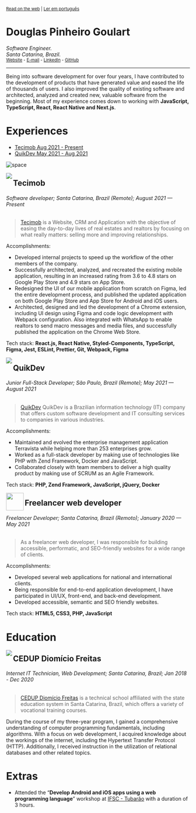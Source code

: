 <sup>

[Read on the web](https://github.com/doougui/resume/blob/master/EN-US.md) | [Ler em português](https://github.com/doougui/resume/blob/master/PT-BR.md)

</sup>

# Douglas Pinheiro Goulart

_Software Engineer._  
_Santa Catarina, Brazil._  
<sub>[Website](https://douglasgoulart.com/) - [E-mail](douglaspigoulart@gmail.com) - [LinkedIn](https://linkedin.com/in/douglaspigoulart/) - [GitHub](https://github.com/doougui)</sub>

---

Being into software development for over four years, I have contributed to the development of products that have generated value and eased the life of thousands of users. I also improved the quality of existing software and architected, analyzed and created new, valuable software from the beginning.
Most of my experience comes down to working with **JavaScript, TypeScript, React, React Native and Next.js**.

# Experiences

- [Tecimob Aug 2021 - Present](#tecimob)
- [QuikDev May 2021 - Aug 2021](#quikdev)

![space](https://user-images.githubusercontent.com/3277185/99425971-50e77c80-28e2-11eb-8a59-890fcc2749e6.png)

<img src="https://user-images.githubusercontent.com/44846329/232336807-b81fe5e3-b5b5-4b31-96c2-fe634507630e.png" align="left" />

## Tecimob

###### Software developer; Santa Catarina, Brazil (Remote); August 2021 — Present

> [Tecimob](https://tecimob.com.br/) is a Website, CRM and Application with the objective of easing the day-to-day lives of real estates and realtors by focusing on what really matters: selling more and improving relationships.

Accomplishments:

- Developed internal projects to speed up the workflow of the other members of the company.
- Successfully architected, analyzed, and recreated the existing mobile application, resulting in an increased rating from 3.6 to 4.8 stars on Google Play Store and 4.9 stars on App Store.
- Redesigned the UI of our mobile application from scratch on Figma, led the entire development process, and published the updated application on both Google Play Store and App Store for Android and iOS users.
- Architected, designed and led the development of a Chrome extension, including UI design using Figma and code logic development with Webpack configuration. Also integrated with WhatsApp to enable realtors to send macro messages and media files, and successfully published the application on the Chrome Web Store.

Tech stack: **React.js, React Native, Styled-Components, TypeScript, Figma, Jest, ESLint, Prettier, Git, Webpack, Figma**

<img src="https://user-images.githubusercontent.com/44846329/232336837-1863a906-1e7b-4a10-9b6a-b7e3aff81623.png" align="left" />

## QuikDev

###### Junior Full-Stack Developer; São Paulo, Brazil (Remote); May 2021 — August 2021

> [QuikDev](https://quikdev.com.br/) QuikDev is a Brazilian information technology (IT) company that offers custom software development and IT consulting services to companies in various industries.

Accomplishments:

- Maintained and evolved the enterprise management application Terravista while helping more than 253 enterprises grow.
- Worked as a full-stack developer by making use of technologies like PHP with Zend Framework, Docker and JavaScript.
- Collaborated closely with team members to deliver a high quality product by making use of SCRUM as an Agile Framework.

Tech stack: **PHP, Zend Framework, JavaScript, jQuery, Docker**

<img src="https://douglasgoulart.com/img/icon-192.png" width="48" align="left" />

## Freelancer web developer

###### Freelancer Developer; Santa Catarina, Brazil (Remoto); January 2020 — May 2021

> As a freelancer web developer, I was responsible for building accessible, performatic, and SEO-friendly websites for a wide range of clients.

Accomplishments:

- Developed several web applications for national and international clients.
- Being responsible for end-to-end application development, I have participated in UI/UX, front-end, and back-end development.
- Developed accessible, semantic and SEO friendly websites.

Tech stack: **HTML5, CSS3, PHP, JavaScript**

# Education

<img src="https://user-images.githubusercontent.com/44846329/232353960-119b79b5-bb3c-480f-95e7-85a0c00fd95d.png" align="left" />

## CEDUP Diomício Freitas

###### Internet IT Technician, Web Development; Santa Catarina, Brazil; Jan 2018 - Dec 2020

> [CEDUP Diomício Freitas](https://ceduptubarao.com.br/) is a technical school affiliated with the state education system in Santa Catarina, Brazil, which offers a variety of vocational training courses.

During the course of my three-year program, I gained a comprehensive understanding of computer programming fundamentals, including algorithms. With a focus on web development, I acquired knowledge about the workings of the internet, including the Hypertext Transfer Protocol (HTTP). Additionally, I received instruction in the utilization of relational databases and other related topics.

# Extras

* Attended the “**Develop Android and iOS apps using a web programming language**” workshop at [IFSC - Tubarão](https://www.ifsc.edu.br/web/campus-tubarao) with a duration of 3 hours.
